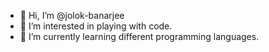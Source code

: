 - 👋 Hi, I’m @jolok-banarjee
- 👀 I’m interested in playing with code.
- 🌱 I’m currently learning different programming languages.

<!---
jolok-banarjee/jolok-banarjee is a ✨ special ✨ repository because its `README.md` (this file) appears on your GitHub profile.
You can click the Preview link to take a look at your changes.
--->
